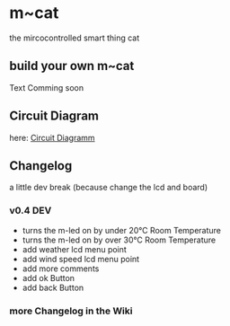 # m~cat
the mircocontrolled smart thing cat

## build your own m~cat
Text Comming soon

## Circuit Diagram
here: [Circuit Diagramm](https://github.com/ingressy/m-cat/blob/main/things/m~cat.pdf)

## Changelog
a little dev break (because change the lcd and board)
### v0.4 DEV
- turns the m-led on by under 20°C Room Temperature
- turns the m-led on by over 30°C Room Temperature
- add weather lcd menu point
- add wind speed lcd menu point
- add more comments
- add ok Button
- add back Button

### more Changelog in the Wiki
